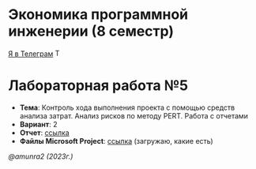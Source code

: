 # Экономика программной инженерии (8 семестр)

[Я в Телеграм](https://t.me/amunra2) <img src="https://img.icons8.com/external-tal-revivo-shadow-tal-revivo/344/external-telegram-is-a-cloud-based-instant-messaging-and-voice-over-ip-service-logo-shadow-tal-revivo.png" alt="Telegram" width=15>

# Лабораторная работа №5

* **Тема**: Контроль хода выполнения проекта с помощью средств анализа затрат. Анализ рисков по методу PERT. Работа с отчетами
* **Вариант**: 2
* **Отчет**: [ссылка](./docs/pdf/report_cvetkov.pdf)
* **Файлы Microsoft Project**: [ссылка](./src) (загружаю, какие есть)

_@amunra2 (2023г.)_
